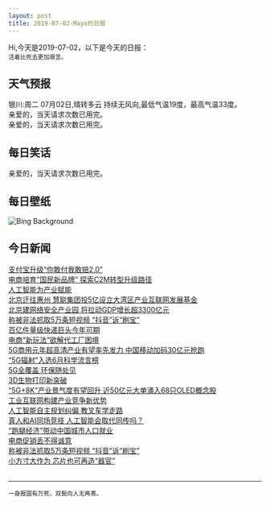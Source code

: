 ```yaml
---
layout: post
title: 2019-07-02-Mayx的日报
---
```


Hi,今天是2019-07-02，以下是今天的日报：<br><small>
活着比死去更加艰苦。</small><!--more-->
## 天气预报
银川:周二 07月02日,晴转多云 持续无风向,最低气温19度，最高气温33度。<br>亲爱的，当天请求次数已用完。<br>亲爱的，当天请求次数已用完。
## 每日笑话
亲爱的，当天请求次数已用完。
## 每日壁纸
![Bing Background](https://cn.bing.com/th?id=OHR.CanadaDayCanoeing_EN-US6034630534_1920x1080.jpg&rf=LaDigue_1920x1080.jpg&pid=hp "For Canada Day, canoeists in Burnaby, British Columbia, Canada (© Christopher Kimmel/Aurora Photos)")
## 今日新闻

[支付宝升级“你敢付我敢赔2.0”](http://it.people.com.cn/n1/2019/0702/c1009-31207749.html)   
[电商培育“国民新品牌” 探索C2M转型升级路径](http://it.people.com.cn/n1/2019/0702/c1009-31207688.html)   
[人工智能为产业赋能](http://it.people.com.cn/n1/2019/0702/c1009-31207723.html)   
[北京迁往惠州 慧聪集团投5亿设立大湾区产业互联网发展基金](http://it.people.com.cn/n1/2019/0701/c1009-31206884.html)   
[北京建网络安全产业园 将拉动GDP增长超3300亿元](http://it.people.com.cn/n1/2019/0702/c1009-31207518.html)   
[称被非法抓取5万条短视频 “抖音”诉“刷宝”](http://it.people.com.cn/n1/2019/0702/c1009-31207589.html)   
[百亿件量级快递巨头今年可期](http://it.people.com.cn/n1/2019/0702/c1009-31207622.html)   
[电商“新玩法”欲解代工厂困境](http://it.people.com.cn/n1/2019/0702/c1009-31207638.html)   
[5G商用元年超高清产业有望率先发力 中国移动加码30亿元抢跑](http://it.people.com.cn/n1/2019/0702/c1009-31207541.html)   
[“5G辐射”入选6月科学流言榜](http://it.people.com.cn/n1/2019/0702/c1009-31207585.html)   
[5G全覆盖 环保随处见](http://it.people.com.cn/n1/2019/0702/c1009-31207534.html)   
[3D生物打印新突破](http://it.people.com.cn/n1/2019/0702/c1009-31207535.html)   
[“5G+8K”产业景气度有望回升 近50亿元大单涌入68只OLED概念股](http://it.people.com.cn/n1/2019/0702/c1009-31207531.html)   
[工业互联网构建产业竞争新优势](http://it.people.com.cn/n1/2019/0702/c1009-31207682.html)   
[人工智能自主规划纠偏 教叉车学走路](http://it.people.com.cn/n1/2019/0702/c1009-31207667.html)   
[真人和AI同场竞技 人工智能会取代同传吗？](http://it.people.com.cn/n1/2019/0702/c1009-31207650.html)   
[“跑腿经济”带动中国城市人口就业](http://it.people.com.cn/n1/2019/0702/c1009-31207648.html)   
[电商促销丢不得诚意](http://it.people.com.cn/n1/2019/0702/c1009-31207501.html)   
[称被非法抓取5万条短视频 “抖音”诉“刷宝”](http://it.people.com.cn/n1/2019/0702/c1009-31207447.html)   
[小方寸大作为 芯片也可再造“器官”](http://it.people.com.cn/n1/2019/0702/c1009-31207401.html)   
<br />

***

<small>一身报国有万死，双鬓向人无再青。</small>
